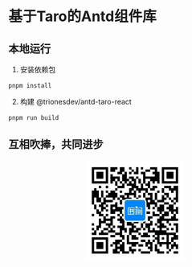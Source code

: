 # 基于Taro的Antd组件库

## 本地运行
1. 安装依赖包
```
pnpm install 
```
2. 构建 @trionesdev/antd-taro-react
```shell
pnpm run build
```

## 互相吹捧，共同进步

<div style="width: 100%;text-align: center;">
<img src="images/shuque_wx.jpg" width="200px" alt="">
</div>
